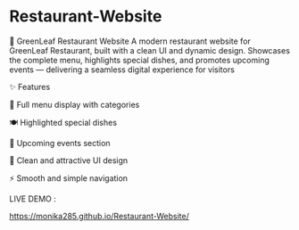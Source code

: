 # Restaurant-Website
🍃 GreenLeaf Restaurant Website A modern restaurant website for GreenLeaf Restaurant, built with a clean UI and dynamic design. Showcases the complete menu, highlights special dishes, and promotes upcoming events — delivering a seamless digital experience for visitors

✨ Features

🥗 Full menu display with categories

🍽️ Highlighted special dishes

📅 Upcoming events section

🎨 Clean and attractive UI design

⚡ Smooth and simple navigation


LIVE DEMO : 

 https://monika285.github.io/Restaurant-Website/
